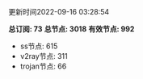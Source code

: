更新时间2022-09-16 03:28:54

**总订阅: 73**
**总节点: 3018**
**有效节点: 992**
- ss节点: 615
- v2ray节点: 311
- trojan节点: 66
